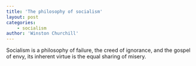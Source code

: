 ```yaml
---
title: 'The philosophy of socialism'
layout: post
categories:
    - socialism
author: 'Winston Churchill'
---
```


Socialism is a philosophy of failure, the creed of ignorance, and the gospel of envy, its inherent virtue is the equal sharing of misery.
